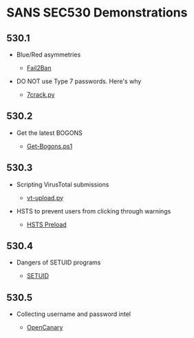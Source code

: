 # SANS SEC530 Demonstrations

## 530.1

- Blue/Red asymmetries

    - [Fail2Ban](https://ryananicholson.github.io/sec530-demos/day1/Fail2Ban.html)

- DO NOT use Type 7 passwords. Here's why

    - [7crack.py](https://ryananicholson.github.io/sec530-demos/day1/7crack.html)

## 530.2

- Get the latest BOGONS

    - [Get-Bogons.ps1](https://ryananicholson.github.io/sec530-demos/day2/Get-Bogons.html)

## 530.3

- Scripting VirusTotal submissions

    - [vt-upload.py](https://ryananicholson.github.io/sec530-demos/day3/VT-Upload.html)

- HSTS to prevent users from clicking through warnings

    - [HSTS Preload](https://ryananicholson.github.io/sec530-demos/day3/HSTS.html)

## 530.4

- Dangers of SETUID programs

    - [SETUID](https://ryananicholson.github.io/sec530-demos/day4/SETUID.html)

## 530.5

- Collecting username and password intel

    - [OpenCanary](https://ryananicholson.github.io/sec530-demos/day5/OpenCanary.html)
